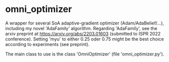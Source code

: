 # omni_optimizer
A wrapper for several SoA adaptive-gradient optimizer (Adam/AdaBelief/...), including my novel 'AdaFamily' algorithm.
Regarding 'AdaFamily', see the arxiv preprint at https://arxiv.org/abs/2203.01603 (submitted to ISPR 2022 conference).
Setting 'myu' to either 0.25 oder 0.75 might be the best choice according to experiments (see preprint).

The main class to use is the class 'OmniOptimizer' (file 'omni_optimizer.py').
